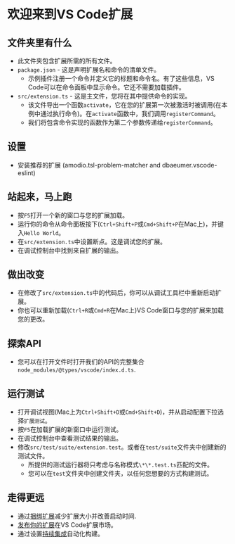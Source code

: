 # 欢迎来到VS Code扩展

## 文件夹里有什么

- 此文件夹包含扩展所需的所有文件。
- `package.json` - 这是声明扩展名和命令的清单文件。
  - 示例插件注册一个命令并定义它的标题和命令名。有了这些信息，VS Code可以在命令面板中显示命令。它还不需要加载插件。
- `src/extension.ts` - 这是主文件，您将在其中提供命令的实现。
  - 该文件导出一个函数`activate`，它在您的扩展第一次被激活时被调用(在本例中通过执行命令)。在`activate`函数中，我们调用`registerCommand`。
  - 我们将包含命令实现的函数作为第二个参数传递给`registerCommand`。

## 设置

- 安装推荐的扩展 (amodio.tsl-problem-matcher and dbaeumer.vscode-eslint)

## 站起来，马上跑

- 按`F5`打开一个新的窗口与您的扩展加载。
- 运行你的命令从命令面板按下(`Ctrl+Shift+P`或`Cmd+Shift+P`在Mac上)，并键入`Hello World`。
- 在`src/extension.ts`中设置断点。这是调试您的扩展。
- 在调试控制台中找到来自扩展的输出。

## 做出改变

- 在修改了`src/extension.ts`中的代码后，你可以从调试工具栏中重新启动扩展。
- 你也可以重新加载(`Ctrl+R`或`Cmd+R`在Mac上)VS Code窗口与您的扩展来加载您的更改。

## 探索API

- 您可以在打开文件时打开我们的API的完整集合 `node_modules/@types/vscode/index.d.ts`.

## 运行测试

- 打开调试视图(Mac上为`Ctrl+Shift+D`或`Cmd+Shift+D`)，并从启动配置下拉选择`扩展测试`。
- 按`F5`在加载扩展的新窗口中运行测试。
- 在调试控制台中查看测试结果的输出。
- 修改`src/test/suite/extension.test`。或者在`test/suite`文件夹中创建新的测试文件。
  - 所提供的测试运行器将只考虑与名称模式`\*\*.test.ts`匹配的文件。
  - 您可以在`test`文件夹中创建文件夹，以任何您想要的方式构建测试。

## 走得更远

- 通过[捆绑扩展](https://code.visualstudio.com/api/working-with-extensions/bundling-extension)减少扩展大小并改善启动时间.
- [发布你的扩展](https://code.visualstudio.com/api/working-with-extensions/publishing-extension)在VS Code扩展市场。
- 通过设置[持续集成](https://code.visualstudio.com/api/working-with-extensions/continuous-integration)自动化构建。
